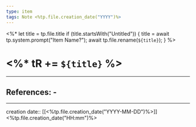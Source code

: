 ```yaml
---
type: item
tags: Note <%tp.file.creation_date("YYYY")%>
---
```

<%* 
	let title = tp.file.title 
	if (title.startsWith("Untitled")) { 
		title = await tp.system.prompt("Item Name?"); 
		await tp.file.rename(`${title}`); 
	} 
%>
# <%* tR += `${title}` %> 
___ 
## References: - 
--- 
creation date:: [[<%tp.file.creation_date("YYYY-MM-DD")%>]] <%tp.file.creation_date("HH:mm")%>
